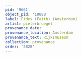 ```yaml
---
pid: '9661'
object_pid: '10088'
label: Fides (Faith) (Amsterdam)
artist: pieterbruegel
provenance_date:
provenance_location: Amsterdam
provenance_text: Rijksmuseum
collection: provenance
order: '2828'
---
```

